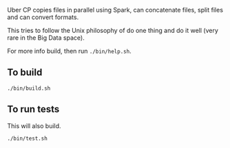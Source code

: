 
Uber CP copies files in parallel using Spark, can concatenate files, split files and can convert formats.

This tries to follow the Unix philosophy of do one thing and do it well (very rare in the Big Data space).

For more info build, then run `./bin/help.sh`.

## To build

`./bin/build.sh`

## To run tests

This will also build.

`./bin/test.sh`
